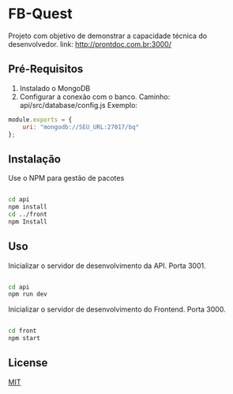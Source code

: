 # FB-Quest

Projeto com objetivo de demonstrar a capacidade técnica do desenvolvedor.
link: http://prontdoc.com.br:3000/

## Pré-Requisitos

1. Instalado o MongoDB
2. Configurar a conexão com o banco.
   Caminho: api/src/database/config.js
Exemplo:
```javascript
module.exports = {
    uri: "mongodb://SEU_URL:27017/bq"
};
```

## Instalação

Use o NPM para gestão de pacotes

```bash

cd api
npm install
cd ../front
npm Install

```

## Uso

Inicializar o servidor de desenvolvimento da API. Porta 3001.

```bash

cd api
npm run dev

```

Inicializar o servidor de desenvolvimento do Frontend. Porta 3000.

```bash

cd front
npm start

```

## License
[MIT](https://choosealicense.com/licenses/mit/)
